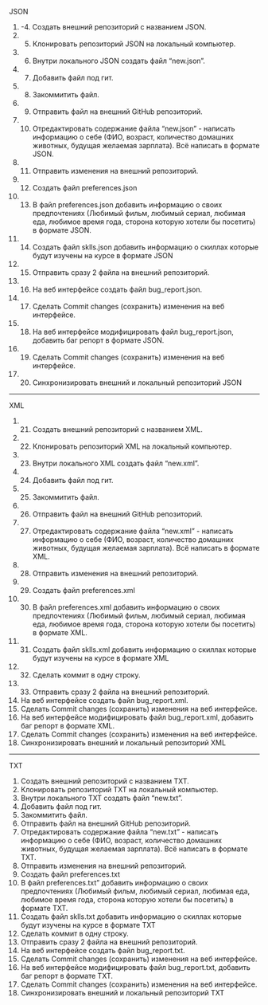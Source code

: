JSON
 1. -4. Создать внешний репозиторий c названием JSON.
 2. 5. Клонировать репозиторий JSON на локальный компьютер.
 3. 6. Внутри локального JSON создать файл “new.json”.
 4. 7. Добавить файл под гит.
 5. 8. Закоммитить файл.
 6. 9. Отправить файл на внешний GitHub репозиторий.
 7. 10. Отредактировать содержание файла “new.json” - написать информацию о себе (ФИО, возраст, количество домашних животных, будущая желаемая зарплата). Всё написать в формате JSON.
 8. 11. Отправить изменения на внешний репозиторий.
 9. 12. Создать файл preferences.json
 10. 13. В файл preferences.json добавить информацию о своих предпочтениях (Любимый фильм, любимый сериал, любимая еда, любимое время года, сторона которую хотели бы посетить) в формате JSON.
 11. 14. Создать файл sklls.json добавить информацию о скиллах которые будут изучены на курсе в формате JSON
 12. 15. Отправить сразу 2 файла на внешний репозиторий.
 13. 16. На веб интерфейсе создать файл bug_report.json.
 14. 17. Сделать Commit changes (сохранить) изменения на веб интерфейсе.
 15. 18. На веб интерфейсе модифицировать файл bug_report.json, добавить баг репорт в формате JSON.
 16. 19. Сделать Commit changes (сохранить) изменения на веб интерфейсе.
 17. 20. Синхронизировать внешний и локальный репозиторий JSON
 
 ---
 
XML
 1. 21. Создать внешний репозиторий c названием XML.
 2. 22. Клонировать репозиторий XML на локальный компьютер.
 3. 23. Внутри локального XML создать файл “new.xml”.
 4. 24. Добавить файл под гит.
 5. 25. Закоммитить файл.
 6. 26. Отправить файл на внешний GitHub репозиторий.
 7. 27. Отредактировать содержание файла “new.xml” - написать информацию о себе (ФИО, возраст, количество домашних животных, будущая желаемая зарплата). Всё написать в формате XML.
 8. 28. Отправить изменения на внешний репозиторий.
 9. 29. Создать файл preferences.xml
 10. 30. В файл preferences.xml добавить информацию о своих предпочтениях (Любимый фильм, любимый сериал, любимая еда, любимое время года, сторона которую хотели бы посетить) в формате XML.
 11. 31. Создать файл sklls.xml добавить информацию о скиллах которые будут изучены на курсе в формате XML
 12. 32. Сделать коммит в одну строку.
 13. 33. Отправить сразу 2 файла на внешний репозиторий.
 34. На веб интерфейсе создать файл bug_report.xml.
 35. Сделать Commit changes (сохранить) изменения на веб интерфейсе.
 36. На веб интерфейсе модифицировать файл bug_report.xml, добавить баг репорт в формате XML.
 37. Сделать Commit changes (сохранить) изменения на веб интерфейсе.
 38. Синхронизировать внешний и локальный репозиторий XML
 
 ---
 
 TXT
 1. Создать внешний репозиторий c названием TXT.
 2. Клонировать репозиторий TXT на локальный компьютер.
 3. Внутри локального TXT создать файл “new.txt”.
 4. Добавить файл под гит.
 5. Закоммитить файл.
 6. Отправить файл на внешний GitHub репозиторий.
 7. Отредактировать содержание файла “new.txt” - написать информацию о себе (ФИО, возраст, количество домашних животных, будущая желаемая зарплата). Всё написать в формате TXT.
 8. Отправить изменения на внешний репозиторий.
 9. Создать файл preferences.txt
 10. В файл preferences.txt” добавить информацию о своих предпочтениях (Любимый фильм, любимый сериал, любимая еда, любимое время года, сторона которую хотели бы посетить) в формате TXT.
 11. Создать файл sklls.txt добавить информацию о скиллах которые будут изучены на курсе в формате TXT
 12. Сделать коммит в одну строку.
 13. Отправить сразу 2 файла на внешний репозиторий.
 14. На веб интерфейсе создать файл bug_report.txt.
 15. Сделать Commit changes (сохранить) изменения на веб интерфейсе.
 16. На веб интерфейсе модифицировать файл bug_report.txt, добавить баг репорт в формате TXT.
 17. Сделать Commit changes (сохранить) изменения на веб интерфейсе.
 18. Синхронизировать внешний и локальный репозиторий TXT